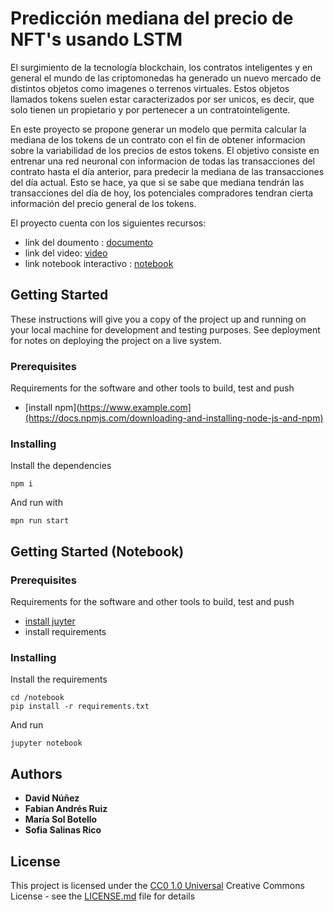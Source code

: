 # Predicción mediana del precio de NFT's usando LSTM

El surgimiento de la tecnología blockchain, los contratos inteligentes y en general el mundo de las criptomonedas ha generado un nuevo mercado de distintos objetos como imagenes o terrenos virtuales. Estos objetos llamados  tokens suelen estar caracterizados por ser unicos, es decir, que solo tienen un propietario y por pertenecer a un contratointeligente.

En este proyecto se propone generar un modelo que permita calcular la mediana de los tokens de un contrato con el fin de obtener informacion sobre la variabilidad de los precios de estos tokens. El objetivo consiste en entrenar una red neuronal con informacion de todas las transacciones del contrato hasta el día anterior, para predecir la mediana de las transacciones del día actual. Esto se hace, ya que si se sabe que mediana tendrán las transacciones del día de hoy, los potenciales compradores tendran cierta información del precio general de los tokens.

El proyecto cuenta con los siguientes recursos:
- link del doumento : [documento](https://github.com/dnunezq/IA_Proyet_dp/blob/main/Proyecto_final_Intro_IA.pdf)
- link del video: [video](https://vimeo.com/777748127)
- link notebook interactivo : [notebook](http://34.125.227.157:8080/notebooks/work/Predicci%C3%B3n%20del%20precio%20de%20NFT's%20.ipynb/?token=ecd742482430bd26924140ed338f1e1164a01e2414968da54bdf7fb76c63a74e)

## Getting Started 

These instructions will give you a copy of the project up and running on
your local machine for development and testing purposes. See deployment
for notes on deploying the project on a live system.

### Prerequisites

Requirements for the software and other tools to build, test and push 
- [install npm](https://www.example.com](https://docs.npmjs.com/downloading-and-installing-node-js-and-npm)

### Installing


Install the dependencies

    npm i 

And run with 

    mpn run start
    
## Getting Started  (Notebook)


### Prerequisites

Requirements for the software and other tools to build, test and push 
- [install juyter](https://jupyter.org/install)
- install requirements

### Installing


Install the requirements

    cd /notebook
    pip install -r requirements.txt

And run 
    
    jupyter notebook 

    
## Authors

  - **David Núñez** 
  - **Fabian Andrés Ruiz**
  - **María Sol Botello**
  - **Sofia Salinas Rico**

## License

This project is licensed under the [CC0 1.0 Universal](LICENSE.md)
Creative Commons License - see the [LICENSE.md](LICENSE.md) file for
details


